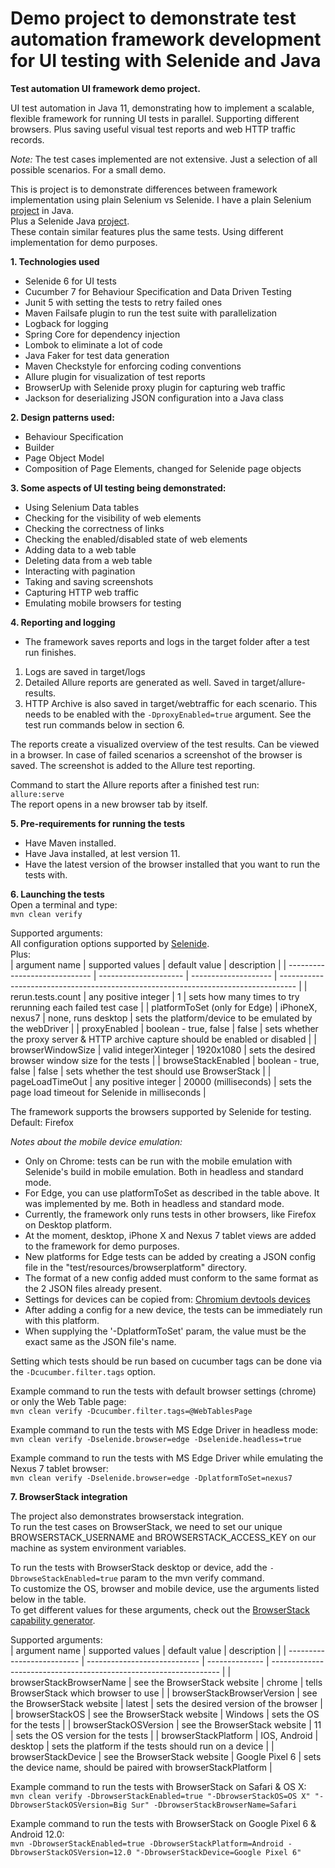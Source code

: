 # Demo project to demonstrate test automation framework development for UI testing with Selenide and Java

**Test automation UI framework demo project.**

UI test automation in Java 11, demonstrating how to implement a scalable, flexible framework for running UI tests in parallel.
Supporting different browsers.
Plus saving useful visual test reports and web HTTP traffic records.

*Note:* The test cases implemented are not extensive. Just a selection of all possible scenarios.
For a small demo.

This is project is to demonstrate differences between framework implementation using plain Selenium vs Selenide.
I have a plain Selenium [project](https://github.com/PietroSassone/selenium-ta-demo) in Java.  
Plus a Selenide Java [project](https://github.com/PietroSassone/selenium-serenity-demo).  
These contain similar features plus the same tests.
Using different implementation for demo purposes.

**1. Technologies used**
- Selenide 6 for UI tests
- Cucumber 7 for Behaviour Specification and Data Driven Testing
- Junit 5 with setting the tests to retry failed ones
- Maven Failsafe plugin to run the test suite with parallelization
- Logback for logging
- Spring Core for dependency injection
- Lombok to eliminate a lot of code
- Java Faker for test data generation
- Maven Checkstyle for enforcing coding conventions
- Allure plugin for visualization of test reports
- BrowserUp with Selenide proxy plugin for capturing web traffic
- Jackson for deserializing JSON configuration into a Java class

**2. Design patterns used:**
- Behaviour Specification
- Builder
- Page Object Model
- Composition of Page Elements, changed for Selenide page objects

**3. Some aspects of UI testing being demonstrated:**
- Using Selenium Data tables
- Checking for the visibility of web elements
- Checking the correctness of links
- Checking the enabled/disabled state of web elements
- Adding data to a web table
- Deleting data from a web table
- Interacting with pagination
- Taking and saving screenshots
- Capturing HTTP web traffic
- Emulating mobile browsers for testing

**4. Reporting and logging**
- The framework saves reports and logs in the target folder after a test run finishes.
1. Logs are saved in target/logs
1. Detailed Allure reports are generated as well. Saved in target/allure-results.
1. HTTP Archive is also saved in target/webtraffic for each scenario. 
This needs to be enabled with the ```-DproxyEnabled=true``` argument. See the test run commands below in section 6.
   
The reports create a visualized overview of the test results. Can be viewed in a browser.
In case of failed scenarios a screenshot of the browser is saved.
The screenshot is added to the Allure test reporting.

Command to start the Allure reports after a finished test run:  
    ```
    allure:serve
    ```  
The report opens in a new browser tab by itself.

**5. Pre-requirements for running the tests**  
- Have Maven installed.
- Have Java installed, at lest version 11.
- Have the latest version of the browser installed that you want to run the tests with.

**6. Launching the tests**  
Open a terminal and type:  
    ```
    mvn clean verify
    ```
    
Supported arguments:  
All configuration options supported by [Selenide](https://selenide.org/javadoc/current/com/codeborne/selenide/Configuration.html).  
Plus:  
| argument name                 | supported values      | default value        | description                                                                        |
| ----------------------------- | --------------------- | -------------------- | ---------------------------------------------------------------------------------- |
| rerun.tests.count             | any positive integer  | 1                    | sets how many times to try rerunning each failed test case                         |
| platformToSet (only for Edge) | iPhoneX, nexus7       | none, runs desktop   | sets the platform/device to be emulated by the webDriver                           |
| proxyEnabled                  | boolean - true, false | false                | sets whether the proxy server & HTTP archive capture should be enabled or disabled |
| browserWindowSize             | valid integerXinteger | 1920x1080            | sets the desired browser window size for the tests                                 |
| browseStackEnabled            | boolean - true, false | false                | sets whether the test should use BrowserStack                                      |
| pageLoadTimeOut               | any positive integer  | 20000 (milliseconds) | sets the page load timeout for Selenide in milliseconds                            |

The framework supports the browsers supported by Selenide for testing.  
Default: Firefox  

*Notes about the mobile device emulation:*  
- Only on Chrome: tests can be run with the mobile emulation with Selenide's build in mobile emulation. Both in headless and standard mode.
- For Edge, you can use platformToSet as described in the table above. It was implemented by me. Both in headless and standard mode.
- Currently, the framework only runs tests in other browsers, like Firefox on Desktop platform.
- At the moment, desktop, iPhone X and Nexus 7 tablet views are added to the framework for demo purposes.
- New platforms for Edge tests can be added by creating a JSON config file in the "test/resources/browserplatform" directory.
- The format of a new config added must conform to the same format as the 2 JSON files already present.
- Settings for devices can be copied from: [Chromium devtools devices](https://chromium.googlesource.com/chromium/src/+/167a7f5e03f8b9bd297d2663ec35affa0edd5076/third_party/WebKit/Source/devtools/front_end/emulated_devices/module.json)
- After adding a config for a new device, the tests can be immediately run with this platform.
- When supplying the '-DplatformToSet' param, the value must be the exact same as the JSON file's name.

Setting which tests should be run based on cucumber tags can be done via the ```-Dcucumber.filter.tags``` option.  

Example command to run the tests with default browser settings (chrome) or only the Web Table page:  
    ```
    mvn clean verify -Dcucumber.filter.tags=@WebTablesPage
    ```

Example command to run the tests with MS Edge Driver in headless mode:  
    ```
    mvn clean verify -Dselenide.browser=edge -Dselenide.headless=true
    ```

Example command to run the tests with MS Edge Driver while emulating the Nexus 7 tablet browser:  
    ```
    mvn clean verify -Dselenide.browser=edge -DplatformToSet=nexus7
    ```
    
**7. BrowserStack integration**  

The project also demonstrates browserstack integration.  
To run the test cases on BrowserStack, we need to set our unique BROWSERSTACK_USERNAME and BROWSERSTACK_ACCESS_KEY on our machine as system environment variables.  

To run the tests with BrowserStack desktop or device, add the ```-DbrowseStackEnabled=true``` param to the mvn verify command.  
To customize the OS, browser and mobile device, use the arguments listed below in the table.  
To get different values for these arguments, check out the [BrowserStack capability generator](https://www.browserstack.com/docs/onboarding/java/getting-started#run-sample-build).

Supported arguments:  
| argument name              | supported values             | default value  | description                                                       |
| -------------------------- | ---------------------------- | -------------- | ----------------------------------------------------------------- |
| browserStackBrowserName    | see the BrowserStack website | chrome         | tells BrowserStack which browser to use                           |
| browserStackBrowserVersion | see the BrowserStack website | latest         | sets the desired version of the browser                           |
| browserStackOS             | see the BrowserStack website | Windows        | sets the OS for the tests                                         |
| browserStackOSVersion      | see the BrowserStack website | 11             | sets the OS version for the tests                                 |
| browserStackPlatform       | IOS, Android                 | desktop        | sets the platform if the tests should run on a device             |
| browserStackDevice         | see the BrowserStack website | Google Pixel 6 | sets the device name, should be paired with browserStackPlatform  |

Example command to run the tests with BrowserStack on Safari & OS X:  
    ```
    mvn clean verify -DbrowserStackEnabled=true "-DbrowserStackOS=OS X" "-DbrowserStackOSVersion=Big Sur" -DbrowserStackBrowserName=Safari
    ```
    
Example command to run the tests with BrowserStack on Google Pixel 6 & Android 12.0:  
    ```
    mvn -DbrowserStackEnabled=true -DbrowserStackPlatform=Android -DbrowserStackOSVersion=12.0 "-DbrowserStackDevice=Google Pixel 6"
    ```
 